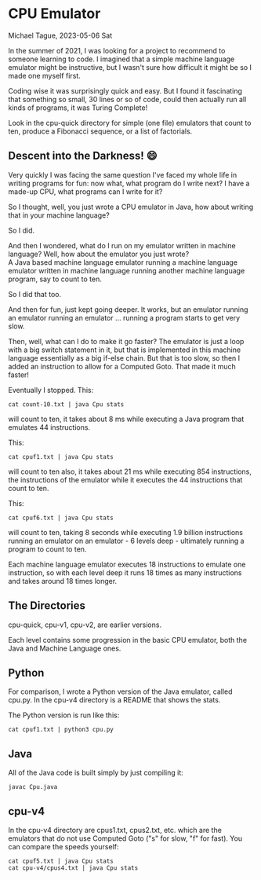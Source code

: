 # CPU Emulator

Michael Tague, 2023-05-06 Sat

In the summer of 2021, I was looking for a project to recommend to someone learning to code.   I imagined that a simple machine language emulator might be 
instructive, but I wasn't sure how difficult it might be so I made one myself first.

Coding wise it was surprisingly quick and easy.  But I found it fascinating that something so small, 30 lines or so of code, could then actually run
all kinds of programs, it was Turing Complete!

Look in the cpu-quick directory for simple (one file) emulators that count to ten, produce a Fibonacci sequence, or a list of factorials.

## Descent into the Darkness!  :smile:

Very quickly I was facing the same question I've faced my whole life in writing programs for fun: now what, what program do I write next?   I have a 
made-up CPU, what programs can I write for it?

So I thought, well, you just wrote a CPU emulator in Java, how about writing that in your machine language?

So I did.

And then I wondered, what do I run on my emulator written in machine language?  Well, how about the emulator you just wrote?   
A Java based machine language emulator running a machine language emulator written in machine language running another machine language program,
say to count to ten.

So I did that too.

And then for fun, just kept going deeper.  It works, but an emulator running an emulator running an emulator ... running a program starts to get very slow.

Then, well, what can I do to make it go faster?   The emulator is just a loop with a big switch statement in it, but that is implemented in this
machine language essentially as a big if-else chain.  But that is too slow, so then I added an instruction to allow for a Computed Goto.
That made it much faster!

Eventually I stopped.   This:

    cat count-10.txt | java Cpu stats

will count to ten, it takes about 8 ms while executing a Java program that emulates 44 instructions.

This:

    cat cpuf1.txt | java Cpu stats

will count to ten also, it takes about 21 ms while executing 854 instructions, the instructions of the emulator while it executes the 44 instructions
that count to ten.  

This:

    cat cpuf6.txt | java Cpu stats

will count to ten, taking 8 seconds while executing 1.9 billion instructions running an emulator on an emulator - 6 levels deep - ultimately running a program to count to ten.

Each machine language emulator executes 18 instructions to emulate one instruction, so with each level deep it runs 18 times as many instructions
and takes around 18 times longer.

## The Directories

cpu-quick, cpu-v1, cpu-v2, are earlier versions.

Each level contains some progression in the basic CPU emulator, both the Java and Machine Language ones.

## Python

For comparison, I wrote a Python version of the Java emulator, called cpu.py.   In the cpu-v4 directory is a README that shows the stats.

The Python version is run like this:

    cat cpuf1.txt | python3 cpu.py

## Java

All of the Java code is built simply by just compiling it:

    javac Cpu.java

## cpu-v4

In the cpu-v4 directory are cpus1.txt, cpus2.txt, etc. which are the emulators that do not use Computed Goto ("s" for slow, "f" for fast).
You can compare the speeds yourself:

    cat cpuf5.txt | java Cpu stats
    cat cpu-v4/cpus4.txt | java Cpu stats
